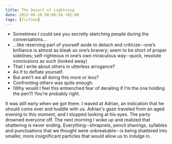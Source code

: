 ```yaml
---
title: The Desert of Lightning
date: 2022-06-26 00:08:54 +02:00
tags: [fiction]
---
```


- Sometimes I could see you secretly sketching people during the conversations...
- ...like reserving part of yourself aside to detach and criticize--one’s brilliance is almost as bleak as one’s bravery; seem to be short of proper sidelines; self-righteous in one’s own miraculous way--quick, resolute conclusions as such (looked away)
- That I write about others in utterless arrogance? 
- As if to deflate yourself.
- But aren’t we all doing this more or less? 
- Confronting others was quite enough. 
- (Why would I feel this entrenched fear of derailing if I’m the one holding the pen?) You’re probably right. 

It was still early when we got there. I waved at Adrian, an indication that he should come over and huddle with us. Adrian's gaze traveled from an aged evening to this moment, and I stopped looking at his eyes. The party drowned everyone off. The next morning I woke up and realized that shattering is never ending. Everything--shrapnels, pencil shavings, syllables and punctuations that we thought were unbreakable--is being shattered into smaller, more insignificant particles that would allow us to indulge in.